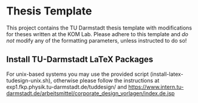 # Thesis Template
This project contains the TU Darmstadt thesis template with modifications for theses written at the KOM Lab. Please adhere to this template and *do not* modify any of the formatting parameters, unless instructed to do so!

## Install TU-Darmstadt LaTeX Packages

For unix-based systems you may use the provided script (install-latex-tudesign-unix.sh), otherwise please follow the instructions at exp1.fkp.physik.tu-darmstadt.de/tuddesign/ and https://www.intern.tu-darmstadt.de/arbeitsmittel/corporate_design_vorlagen/index.de.jsp
